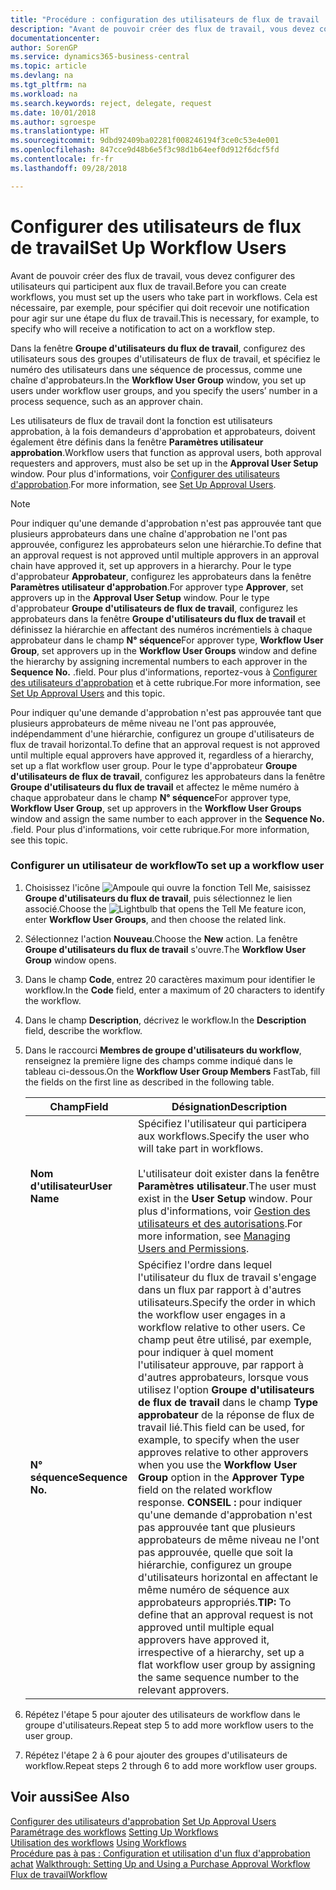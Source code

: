```yaml
---
title: "Procédure : configuration des utilisateurs de flux de travail | Microsoft Docs"
description: "Avant de pouvoir créer des flux de travail, vous devez configurer des utilisateurs qui participent aux flux de travail. Cela est nécessaire, par exemple, pour spécifier qui doit recevoir une notification pour agir sur une étape du flux de travail."
documentationcenter: 
author: SorenGP
ms.service: dynamics365-business-central
ms.topic: article
ms.devlang: na
ms.tgt_pltfrm: na
ms.workload: na
ms.search.keywords: reject, delegate, request
ms.date: 10/01/2018
ms.author: sgroespe
ms.translationtype: HT
ms.sourcegitcommit: 9dbd92409ba02281f008246194f3ce0c53e4e001
ms.openlocfilehash: 847cce9d48b6e5f3c98d1b64eef0d912f6dcf5fd
ms.contentlocale: fr-fr
ms.lasthandoff: 09/28/2018

---
```

# <a name="set-up-workflow-users"></a><span data-ttu-id="a9301-104">Configurer des utilisateurs de flux de travail</span><span class="sxs-lookup"><span data-stu-id="a9301-104">Set Up Workflow Users</span></span>
<span data-ttu-id="a9301-105">Avant de pouvoir créer des flux de travail, vous devez configurer des utilisateurs qui participent aux flux de travail.</span><span class="sxs-lookup"><span data-stu-id="a9301-105">Before you can create workflows, you must set up the users who take part in workflows.</span></span> <span data-ttu-id="a9301-106">Cela est nécessaire, par exemple, pour spécifier qui doit recevoir une notification pour agir sur une étape du flux de travail.</span><span class="sxs-lookup"><span data-stu-id="a9301-106">This is necessary, for example, to specify who will receive a notification to act on a workflow step.</span></span>  

<span data-ttu-id="a9301-107">Dans la fenêtre **Groupe d'utilisateurs du flux de travail**, configurez des utilisateurs sous des groupes d'utilisateurs de flux de travail, et spécifiez le numéro des utilisateurs dans une séquence de processus, comme une chaîne d'approbateurs.</span><span class="sxs-lookup"><span data-stu-id="a9301-107">In the **Workflow User Group** window, you set up users under workflow user groups, and you specify the users’ number in a process sequence, such as an approver chain.</span></span>  

<span data-ttu-id="a9301-108">Les utilisateurs de flux de travail dont la fonction est utilisateurs approbation, à la fois demandeurs d'approbation et approbateurs, doivent également être définis dans la fenêtre **Paramètres utilisateur approbation**.</span><span class="sxs-lookup"><span data-stu-id="a9301-108">Workflow users that function as approval users, both approval requesters and approvers, must also be set up in the **Approval User Setup** window.</span></span> <span data-ttu-id="a9301-109">Pour plus d'informations, voir [Configurer des utilisateurs d'approbation](across-how-to-set-up-approval-users.md).</span><span class="sxs-lookup"><span data-stu-id="a9301-109">For more information, see [Set Up Approval Users](across-how-to-set-up-approval-users.md).</span></span>  

> [!NOTE]  
>  <span data-ttu-id="a9301-110">Pour indiquer qu'une demande d'approbation n'est pas approuvée tant que plusieurs approbateurs dans une chaîne d'approbation ne l'ont pas approuvée, configurez les approbateurs selon une hiérarchie.</span><span class="sxs-lookup"><span data-stu-id="a9301-110">To define that an approval request is not approved until multiple approvers in an approval chain have approved it, set up approvers in a hierarchy.</span></span> <span data-ttu-id="a9301-111">Pour le type d'approbateur **Approbateur**, configurez les approbateurs dans la fenêtre **Paramètres utilisateur d'approbation**.</span><span class="sxs-lookup"><span data-stu-id="a9301-111">For approver type **Approver**, set approvers up in the **Approval User Setup** window.</span></span> <span data-ttu-id="a9301-112">Pour le type d'approbateur **Groupe d'utilisateurs de flux de travail**, configurez les approbateurs dans la fenêtre **Groupe d'utilisateurs du flux de travail** et définissez la hiérarchie en affectant des numéros incrémentiels à chaque approbateur dans le champ **N° séquence**</span><span class="sxs-lookup"><span data-stu-id="a9301-112">For approver type, **Workflow User Group**, set approvers up in the **Workflow User Groups** window and define the hierarchy by assigning incremental numbers to each approver in the **Sequence No.**</span></span> <span data-ttu-id="a9301-113">.</span><span class="sxs-lookup"><span data-stu-id="a9301-113">field.</span></span> <span data-ttu-id="a9301-114">Pour plus d'informations, reportez-vous à [Configurer des utilisateurs d'approbation](across-how-to-set-up-approval-users.md) et à cette rubrique.</span><span class="sxs-lookup"><span data-stu-id="a9301-114">For more information, see [Set Up Approval Users](across-how-to-set-up-approval-users.md) and this topic.</span></span>  
>   
>  <span data-ttu-id="a9301-115">Pour indiquer qu'une demande d'approbation n'est pas approuvée tant que plusieurs approbateurs de même niveau ne l'ont pas approuvée, indépendamment d'une hiérarchie, configurez un groupe d'utilisateurs de flux de travail horizontal.</span><span class="sxs-lookup"><span data-stu-id="a9301-115">To define that an approval request is not approved until multiple equal approvers have approved it, regardless of a hierarchy, set up a flat workflow user group.</span></span> <span data-ttu-id="a9301-116">Pour le type d'approbateur **Groupe d'utilisateurs de flux de travail**, configurez les approbateurs dans la fenêtre **Groupe d'utilisateurs du flux de travail** et affectez le même numéro à chaque approbateur dans le champ **N° séquence**</span><span class="sxs-lookup"><span data-stu-id="a9301-116">For approver type, **Workflow User Group**, set up approvers in the **Workflow User Groups** window and assign the same number to each approver in the **Sequence No.**</span></span> <span data-ttu-id="a9301-117">.</span><span class="sxs-lookup"><span data-stu-id="a9301-117">field.</span></span> <span data-ttu-id="a9301-118">Pour plus d'informations, voir cette rubrique.</span><span class="sxs-lookup"><span data-stu-id="a9301-118">For more information, see this topic.</span></span>  

### <a name="to-set-up-a-workflow-user"></a><span data-ttu-id="a9301-119">Configurer un utilisateur de workflow</span><span class="sxs-lookup"><span data-stu-id="a9301-119">To set up a workflow user</span></span>  

1. <span data-ttu-id="a9301-120">Choisissez l'icône ![Ampoule qui ouvre la fonction Tell Me](media/ui-search/search_small.png "Dites-moi ce que vous voulez faire"), saisissez **Groupe d'utilisateurs du flux de travail**, puis sélectionnez le lien associé.</span><span class="sxs-lookup"><span data-stu-id="a9301-120">Choose the ![Lightbulb that opens the Tell Me feature](media/ui-search/search_small.png "Tell me what you want to do") icon, enter **Workflow User Groups**, and then choose the related link.</span></span>  
2. <span data-ttu-id="a9301-121">Sélectionnez l'action **Nouveau**.</span><span class="sxs-lookup"><span data-stu-id="a9301-121">Choose the **New** action.</span></span> <span data-ttu-id="a9301-122">La fenêtre **Groupe d'utilisateurs du flux de travail** s'ouvre.</span><span class="sxs-lookup"><span data-stu-id="a9301-122">The **Workflow User Group** window opens.</span></span>  
3. <span data-ttu-id="a9301-123">Dans le champ **Code**, entrez 20 caractères maximum pour identifier le workflow.</span><span class="sxs-lookup"><span data-stu-id="a9301-123">In the **Code** field, enter a maximum of 20 characters to identify the workflow.</span></span>  
4. <span data-ttu-id="a9301-124">Dans le champ **Description**, décrivez le workflow.</span><span class="sxs-lookup"><span data-stu-id="a9301-124">In the **Description** field, describe the workflow.</span></span>  
5. <span data-ttu-id="a9301-125">Dans le raccourci **Membres de groupe d'utilisateurs du workflow**, renseignez la première ligne des champs comme indiqué dans le tableau ci-dessous.</span><span class="sxs-lookup"><span data-stu-id="a9301-125">On the **Workflow User Group Members** FastTab, fill the fields on the first line as described in the following table.</span></span>  

    |<span data-ttu-id="a9301-126">Champ</span><span class="sxs-lookup"><span data-stu-id="a9301-126">Field</span></span>|<span data-ttu-id="a9301-127">Désignation</span><span class="sxs-lookup"><span data-stu-id="a9301-127">Description</span></span>|  
    |---------------------------------|---------------------------------------|  
    |<span data-ttu-id="a9301-128">**Nom d'utilisateur**</span><span class="sxs-lookup"><span data-stu-id="a9301-128">**User Name**</span></span>|<span data-ttu-id="a9301-129">Spécifiez l'utilisateur qui participera aux workflows.</span><span class="sxs-lookup"><span data-stu-id="a9301-129">Specify the user who will take part in workflows.</span></span><br /><br /> <span data-ttu-id="a9301-130">L'utilisateur doit exister dans la fenêtre **Paramètres utilisateur**.</span><span class="sxs-lookup"><span data-stu-id="a9301-130">The user must exist in the **User Setup** window.</span></span> <span data-ttu-id="a9301-131">Pour plus d'informations, voir [Gestion des utilisateurs et des autorisations](ui-how-users-permissions.md).</span><span class="sxs-lookup"><span data-stu-id="a9301-131">For more information, see [Managing Users and Permissions](ui-how-users-permissions.md).</span></span>|  
    |<span data-ttu-id="a9301-132">**N° séquence**</span><span class="sxs-lookup"><span data-stu-id="a9301-132">**Sequence No.**</span></span>|<span data-ttu-id="a9301-133">Spécifiez l'ordre dans lequel l'utilisateur du flux de travail s'engage dans un flux par rapport à d'autres utilisateurs.</span><span class="sxs-lookup"><span data-stu-id="a9301-133">Specify the order in which the workflow user engages in a workflow relative to other users.</span></span> <span data-ttu-id="a9301-134">Ce champ peut être utilisé, par exemple, pour indiquer à quel moment l'utilisateur approuve, par rapport à d'autres approbateurs, lorsque vous utilisez l'option **Groupe d'utilisateurs de flux de travail** dans le champ **Type approbateur** de la réponse de flux de travail lié.</span><span class="sxs-lookup"><span data-stu-id="a9301-134">This field can be used, for example, to specify when the user approves relative to other approvers when you use the **Workflow User Group** option in the **Approver Type** field on the related workflow response.</span></span> <span data-ttu-id="a9301-135">**CONSEIL :**  pour indiquer qu'une demande d'approbation n'est pas approuvée tant que plusieurs approbateurs de même niveau ne l'ont pas approuvée, quelle que soit la hiérarchie, configurez un groupe d'utilisateurs horizontal en affectant le même numéro de séquence aux approbateurs appropriés.</span><span class="sxs-lookup"><span data-stu-id="a9301-135">**TIP:**  To define that an approval request is not approved until multiple equal approvers have approved it, irrespective of a hierarchy, set up a flat workflow user group by assigning the same sequence number to the relevant approvers.</span></span>|  
6. <span data-ttu-id="a9301-136">Répétez l'étape 5 pour ajouter des utilisateurs de workflow dans le groupe d'utilisateurs.</span><span class="sxs-lookup"><span data-stu-id="a9301-136">Repeat step 5 to add more workflow users to the user group.</span></span>  
7. <span data-ttu-id="a9301-137">Répétez l'étape 2 à 6 pour ajouter des groupes d'utilisateurs de workflow.</span><span class="sxs-lookup"><span data-stu-id="a9301-137">Repeat steps 2 through 6 to add more workflow user groups.</span></span>  

## <a name="see-also"></a><span data-ttu-id="a9301-138">Voir aussi</span><span class="sxs-lookup"><span data-stu-id="a9301-138">See Also</span></span>  
<span data-ttu-id="a9301-139">[Configurer des utilisateurs d'approbation](across-how-to-set-up-approval-users.md) </span><span class="sxs-lookup"><span data-stu-id="a9301-139">[Set Up Approval Users](across-how-to-set-up-approval-users.md) </span></span>  
<span data-ttu-id="a9301-140">[Paramétrage des workflows](across-set-up-workflows.md) </span><span class="sxs-lookup"><span data-stu-id="a9301-140">[Setting Up Workflows](across-set-up-workflows.md) </span></span>  
<span data-ttu-id="a9301-141">[Utilisation des workflows](across-use-workflows.md) </span><span class="sxs-lookup"><span data-stu-id="a9301-141">[Using Workflows](across-use-workflows.md) </span></span>  
<span data-ttu-id="a9301-142">[Procédure pas à pas : Configuration et utilisation d'un flux d'approbation achat](walkthrough-setting-up-and-using-a-purchase-approval-workflow.md) </span><span class="sxs-lookup"><span data-stu-id="a9301-142">[Walkthrough: Setting Up and Using a Purchase Approval Workflow](walkthrough-setting-up-and-using-a-purchase-approval-workflow.md) </span></span>  
[<span data-ttu-id="a9301-143">Flux de travail</span><span class="sxs-lookup"><span data-stu-id="a9301-143">Workflow</span></span>](across-workflow.md)   


